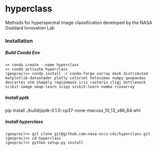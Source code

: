 # hyperclass
Methods for hyperspectral image classification developed by the NASA Goddard Innovation Lab


### Installation

##### Build Conda Env
```
>> conda create --name hyperclass
>> conda activate hyperclass
(geoproc)>> conda install -c conda-forge xarray dask distributed matplotlib datashader plotly colorcet holoviews numpy geopandas descartes utm shapely regionmask iris rasterio cligj bottleneck scikit-image umap-learn scipy scikit-learn numba rioxarray

```

##### Install pptk
pip install ./build/pptk-0.1.0-cp37-none-macosx_10_13_x86_64.whl

##### Install hyperclass
```
(geoproc)>> git clone git@github.com:nasa-nccs-cds/hyperclass.git
(geoproc)>> cd hyperclass
(geoproc)>> python setup.py install


